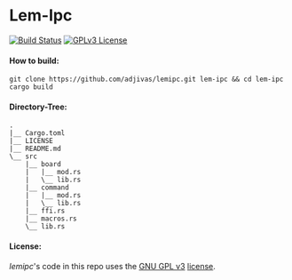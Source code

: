# Lem-Ipc

[![Build Status](https://travis-ci.org/adjivas/lemipc.svg)](https://travis-ci.org/adjivas/lemipc)
[![GPLv3 License](http://img.shields.io/badge/license-GPLv3-blue.svg)](https://www.gnu.org/copyleft/gpl.html)

#### How to build:
```shell
git clone https://github.com/adjivas/lemipc.git lem-ipc && cd lem-ipc
cargo build
```

#### Directory-Tree:
```shell
.
|__ Cargo.toml
|__ LICENSE
|__ README.md
\__ src
    |__ board
    |   |__ mod.rs
    |   \__ lib.rs
    |__ command
    |   |__ mod.rs
    |   \__ lib.rs
    |__ ffi.rs
    |__ macros.rs
    \__ lib.rs
```

#### License:
*lemipc*'s code in this repo uses the [GNU GPL v3](http://www.gnu.org/licenses/gpl-3.0.html) [license](https://github.com/adjivas/lemipc/blob/master/LICENSE).
